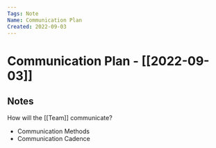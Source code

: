 ```yaml
---
Tags: Note
Name: Communication Plan
Created: 2022-09-03
---
```

# Communication Plan - [[2022-09-03]]
## Notes
How will the [[Team]] communicate?
- Communication Methods
- Communication Cadence
